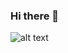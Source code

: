### Hi there 👋
![alt text](https://www.codewars.com/users/rGradov/badges/large)
<!--
**vladRudenua23/vladRudenua23** is a ✨ _special_ ✨ repository because its `README.md` (this file) appears on your GitHub profile.

-->

